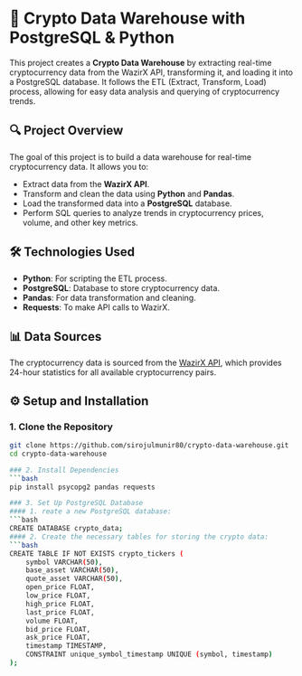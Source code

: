 # 🚀 Crypto Data Warehouse with PostgreSQL & Python

This project creates a **Crypto Data Warehouse** by extracting real-time cryptocurrency data from the WazirX API, transforming it, and loading it into a PostgreSQL database. It follows the ETL (Extract, Transform, Load) process, allowing for easy data analysis and querying of cryptocurrency trends.

## 🔍 Project Overview

The goal of this project is to build a data warehouse for real-time cryptocurrency data. It allows you to:

- Extract data from the **WazirX API**.
- Transform and clean the data using **Python** and **Pandas**.
- Load the transformed data into a **PostgreSQL** database.
- Perform SQL queries to analyze trends in cryptocurrency prices, volume, and other key metrics.

## 🛠️ Technologies Used

- **Python**: For scripting the ETL process.
- **PostgreSQL**: Database to store cryptocurrency data.
- **Pandas**: For data transformation and cleaning.
- **Requests**: To make API calls to WazirX.

## 📊 Data Sources

The cryptocurrency data is sourced from the [WazirX API](https://api-wazirx-com.translate.goog/sapi/v1/tickers/24hr?_x_tr_sl=en&_x_tr_tl=id&_x_tr_hl=id&_x_tr_pto=tc), which provides 24-hour statistics for all available cryptocurrency pairs.

## ⚙️ Setup and Installation

### 1. Clone the Repository
```bash
git clone https://github.com/sirojulmunir80/crypto-data-warehouse.git
cd crypto-data-warehouse

### 2. Install Dependencies
```bash
pip install psycopg2 pandas requests

### 3. Set Up PostgreSQL Database
#### 1. reate a new PostgreSQL database:
```bash
CREATE DATABASE crypto_data;
#### 2. Create the necessary tables for storing the crypto data:
```bash
CREATE TABLE IF NOT EXISTS crypto_tickers (
    symbol VARCHAR(50),
    base_asset VARCHAR(50),
    quote_asset VARCHAR(50),
    open_price FLOAT,
    low_price FLOAT,
    high_price FLOAT,
    last_price FLOAT,
    volume FLOAT,
    bid_price FLOAT,
    ask_price FLOAT,
    timestamp TIMESTAMP,
    CONSTRAINT unique_symbol_timestamp UNIQUE (symbol, timestamp)
);









